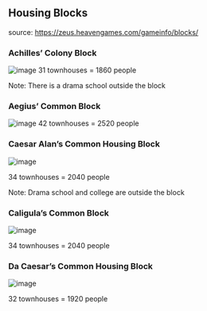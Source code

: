 ## Housing Blocks
source: https://zeus.heavengames.com/gameinfo/blocks/

### Achilles’ Colony Block
![image](https://github.com/kiwiAnton/zeus/assets/102251049/c08011e8-07f5-4351-94c9-4537a2279705)
31 townhouses = 1860 people

Note:
There is a drama school outside the block

### Aegius’ Common Block
![image](https://github.com/kiwiAnton/zeus/assets/102251049/f88afd0f-4188-48cd-b549-87843c33d85d)
42 townhouses = 2520 people

### Caesar Alan’s Common Housing Block
![image](https://github.com/kiwiAnton/zeus/assets/102251049/706e5f73-bac1-4169-b03e-f8dfa2e96da0)

34 townhouses = 2040 people

Note:
Drama school and college are outside the block

### Caligula’s Common Block
![image](https://github.com/kiwiAnton/zeus/assets/102251049/be179b36-c414-4093-ba02-a17c654b90b1)

34 townhouses = 2040 people

### Da Caesar’s Common Housing Block
![image](https://github.com/kiwiAnton/zeus/assets/102251049/280389f8-645d-4e6e-9b71-4cd94d6a78ab)

32 townhouses = 1920 people
